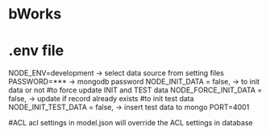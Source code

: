 # bWorks
# .env file
NODE_ENV=development -> select data source from setting files
PASSWORD=*** -> mongodb password
NODE_INIT_DATA = false, -> to init data or not
#to force update INIT and TEST data
NODE_FORCE_INIT_DATA = false, -> update if record already exists
#to init test data
NODE_INIT_TEST_DATA = false, -> insert test data to mongo
PORT=4001

#ACL 
acl settings in model.json will override the ACL settings in database
